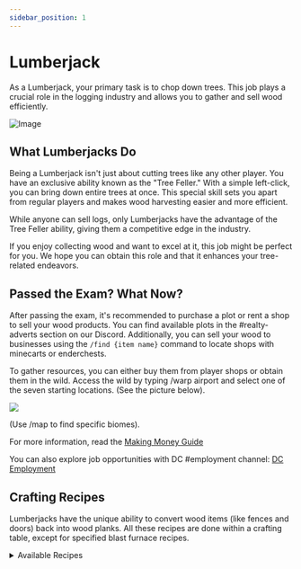 ```yaml
---
sidebar_position: 1
---
```


# Lumberjack

As a Lumberjack, your primary task is to chop down trees. This job plays a crucial role in the logging industry and allows you to gather and sell wood efficiently.

![Image](https://media.discordapp.net/attachments/838356841217916989/1165658737420284056/2023-03-12_18.10.35.png?ex=6547a74b&is=6535324b&hm=dd2124d5472dad1a063310cfdadb4fe38437b867979c14203a3d0f62a14cca51&=&width=1266&height=671)

## What Lumberjacks Do

Being a Lumberjack isn't just about cutting trees like any other player. You have an exclusive ability known as the "Tree Feller." With a simple left-click, you can bring down entire trees at once. This special skill sets you apart from regular players and makes wood harvesting easier and more efficient.

While anyone can sell logs, only Lumberjacks have the advantage of the Tree Feller ability, giving them a competitive edge in the industry.

If you enjoy collecting wood and want to excel at it, this job might be perfect for you. We hope you can obtain this role and that it enhances your tree-related endeavors.

## Passed the Exam? What Now?

After passing the exam, it's recommended to purchase a plot or rent a shop to sell your wood products. You can find available plots in the #realty-adverts section on our Discord. Additionally, you can sell your wood to businesses using the ``/find {item name}`` command to locate shops with minecarts or enderchests.

To gather resources, you can either buy them from player shops or obtain them in the wild. Access the wild by typing /warp airport and select one of the seven starting locations. (See the picture below).

![](https://i.imgur.com/tzWfNL8.png)

(Use /map to find specific biomes).

For more information, read the [Making Money Guide](https://wiki.democracycraft.net/government/money/)

You can also explore job opportunities with DC #employment channel: [DC Employment](https://discord.gg/democracy)

## Crafting Recipes

Lumberjacks have the unique ability to convert wood items (like fences and doors) back into wood planks. All these recipes are done within a crafting table, except for specified blast furnace recipes.

<details>
  <summary>Available Recipes</summary>
  
- Slab -> 1 plank
  
- Fence -> 1 plank
  
- Stair -> 1 plank
  
- Door -> 1 plank
  
- Trapdoor -> 1 plank
  
- Fence Gate -> 1 plank
  
- Boat -> 2 planks
  
- Sign -> 1 plank
</details>
